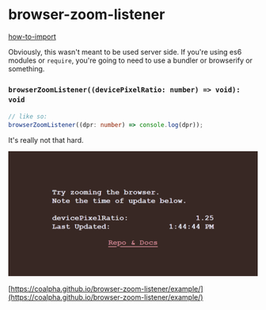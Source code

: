 # browser-zoom-listener

[how-to-import](how-to-import.md)

Obviously, this wasn't meant to be used server side.
If you're using es6 modules or `require`, you're going to need to use a bundler
or browserify or something.

### `browserZoomListener((devicePixelRatio: number) => void): void`

```ts
// like so:
browserZoomListener((dpr: number) => console.log(dpr));
```

It's really not that hard.


![](example/example.png)

[https://coalpha.github.io/browser-zoom-listener/example/](https://coalpha.github.io/browser-zoom-listener/example/)
